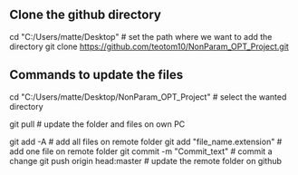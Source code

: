 ## Clone the github directory
cd "C:/Users/matte/Desktop"  # set the path where we want to add the directory
git clone https://github.com/teotom10/NonParam_OPT_Project.git

## Commands to update the files

cd "C:/Users/matte/Desktop/NonParam_OPT_Project"  # select the wanted directory

git pull  # update the folder and files on own PC

git add -A                       # add all files on remote folder
git add "file_name.extension"    # add one file on remote folder
git commit -m "Commit_text"      # commit a change
git push origin head:master      # update the remote folder on github 

